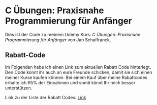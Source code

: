 # C Übungen: Praxisnahe Programmierung für Anfänger

Dies ist der Code zu meinem Udemy Kurs:
*C Übungen: Praxisnahe Programmierung für Anfänger* von Jan Schaffranek.

## Rabatt-Code

Im Folgenden habe ich einen Link zum aktuellen Rabatt Code hinterlegt. Den Code könnt ihr auch an eure Freunde schicken, damit sie sich einen meiner Kurse kaufen können. Bei einem Kauf über meine Rabattcodes erhalte ich 95% der Einnahmen und somit könnt Ihr mich besser unterstützen.

Link zu der Liste der Rabatt Codes: [Link](https://github.com/franneck94/YoutubeVideos/blob/main/README.md#internet-plattformen-und-udemy-kurse)
